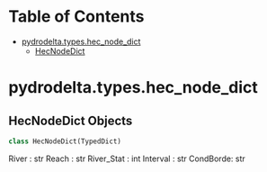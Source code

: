 # Table of Contents

* [pydrodelta.types.hec\_node\_dict](#pydrodelta.types.hec_node_dict)
  * [HecNodeDict](#pydrodelta.types.hec_node_dict.HecNodeDict)

<a id="pydrodelta.types.hec_node_dict"></a>

# pydrodelta.types.hec\_node\_dict

<a id="pydrodelta.types.hec_node_dict.HecNodeDict"></a>

## HecNodeDict Objects

```python
class HecNodeDict(TypedDict)
```

River  : str
Reach : str
River_Stat : int
Interval : str
CondBorde: str

